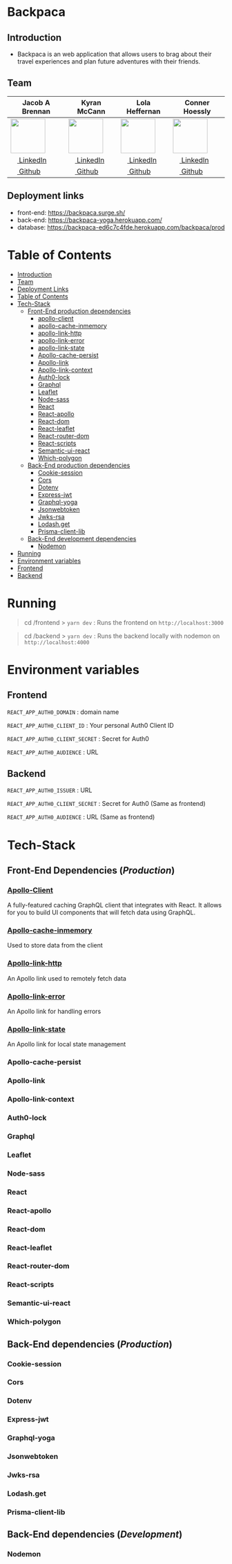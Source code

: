 # Backpaca

## Introduction

- Backpaca is an web application that allows users to brag about their travel experiences and plan future adventures with their friends.

## Team

|Jacob A Brennan| Kyran McCann  | Lola Heffernan  | Conner Hoessly |
| ------------- |-------------| ---------------| --------------| 
| [<img src="https://avatars1.githubusercontent.com/u/2273265?s=400&v=4" width="80">](https://github.com/jacobabrennan)           | [<img src="https://avatars1.githubusercontent.com/u/27053629?s=400&v=4" width="80">](https://github.com/lolax/)              | [<img src="https://avatars1.githubusercontent.com/u/26800433?s=400&v=4" width="80">](https://github.com/kyranmccann)             | [<img src="https://avatars1.githubusercontent.com/u/38872454?s=400&u=2ac045e5fcbdc48357a5407acf888264d352092c&v=4" width="80">](https://github.com/TRIF3X)         | 
|[ <img src="https://static.licdn.com/sc/h/al2o9zrvru7aqj8e1x2rzsrca" width="15"> LinkedIn](https://www.linkedin.com/in/JacobABrennan/)|[ <img src="https://static.licdn.com/sc/h/al2o9zrvru7aqj8e1x2rzsrca" width="15"> LinkedIn](https://www.linkedin.com/in/kyran-mccann/)|[ <img src="https://static.licdn.com/sc/h/al2o9zrvru7aqj8e1x2rzsrca" width="15"> LinkedIn](https://www.linkedin.com/in/lola-heffernan/)|[ <img src="https://static.licdn.com/sc/h/al2o9zrvru7aqj8e1x2rzsrca" width="15"> LinkedIn](https://www.linkedin.com/in/conner-hoessly-0970b38a/)|[ <img src="https://static.licdn.com/sc/h/al2o9zrvru7aqj8e1x2rzsrca" width="15"> LinkedIn
|[<img src="https://github.com/favicon.ico" width="15"> Github](https://github.com/jacobabrennan)|[<img src="https://github.com/favicon.ico" width="15"> Github](https://github.com/kyranmccann)|[<img src="https://github.com/favicon.ico" width="15"> Github](http://github.com/lolax/)|[<img src="https://github.com/favicon.ico" width="15"> Github](https://github.com/TRIF3X)|

## Deployment links

- front-end: https://backpaca.surge.sh/
- back-end: https://backpaca-yoga.herokuapp.com/
- database: https://backpaca-ed6c7c4fde.herokuapp.com/backpaca/prod

# Table of Contents

- [Introduction](#Introduction)
- [Team](#Team)
- [Deployment Links](#Deployment-links)
- [Table of Contents](#Table-of-Contents)
- [Tech-Stack](#Tech-Stack)
  - [Front-End production dependencies](#Front-End-Dependencies-Production)
    - [apollo-client](#Apollo-Client)
    - [apollo-cache-inmemory](#Apollo-cache-inmemory)
    - [apollo-link-http](#Apollo-link-http)
    - [apollo-link-error](#Apollo-link-error)
    - [apollo-link-state](#Apollo-link-state)
    - [Apollo-cache-persist](#Apollo-cache-persist)
    - [Apollo-link](#Apollo-link)
    - [Apollo-link-context](#Apollo-link-context)
    - [Auth0-lock](#Auth0-lock)
    - [Graphql](#Graphql)
    - [Leaflet](#Leaflet)
    - [Node-sass](#Node-sass)
    - [React](#React)
    - [React-apollo](#React-apollo)
    - [React-dom](#React-dom)
    - [React-leaflet](#React-leaflet)
    - [React-router-dom](#React-router-dom)
    - [React-scripts](#React-scripts)
    - [Semantic-ui-react](#Semantic-ui-react)
    - [Which-polygon](#Which-polygon)
  - [Back-End production dependencies](#Back-End-dependencies-Production)
    - [Cookie-session](#Cookie-session)
    - [Cors](#Cors)
    - [Dotenv](#Dotenv)
    - [Express-jwt](#Express-jwt)
    - [Graphql-yoga](#Graphql-yoga)
    - [Jsonwebtoken](#Jsonwebtoken)
    - [Jwks-rsa](#Jwks-rsa)
    - [Lodash.get](#Lodash.get)
    - [Prisma-client-lib](#Prisma-client-lib)
  - [Back-End development dependencies](#Back-End-dependencies-Development)
     - [Nodemon](#Nodemon)
- [Running](#Running)
- [Environment variables](#Enviornment-variables)
 - [Frontend](#Frontend)
 - [Backend](#Backend)
    
# Running

>cd /frontend > `yarn dev` : Runs the frontend on `http://localhost:3000`

>cd /backend > `yarn dev` : Runs the backend locally with nodemon on `http://localhost:4000`

# Environment variables

## Frontend

`REACT_APP_AUTH0_DOMAIN` : domain name

`REACT_APP_AUTH0_CLIENT_ID` : Your personal Auth0 Client ID

`REACT_APP_AUTH0_CLIENT_SECRET` : Secret for Auth0

`REACT_APP_AUTH0_AUDIENCE` : URL 

## Backend

`REACT_APP_AUTH0_ISSUER` : URL

`REACT_APP_AUTH0_CLIENT_SECRET` : Secret for Auth0 (Same as frontend)

`REACT_APP_AUTH0_AUDIENCE` : URL (Same as frontend)

# Tech-Stack

## Front-End Dependencies (_Production_)

### [Apollo-Client](https://github.com/apollographql/apollo-client)

A fully-featured caching GraphQL client that integrates with React. It allows for you to build UI components that will fetch data using GraphQL.

### [Apollo-cache-inmemory](https://www.apollographql.com/docs/react/essentials/get-started.html#apollo-boost)

Used to store data from the client

### [Apollo-link-http](https://www.apollographql.com/docs/react/essentials/get-started.html#apollo-boost)

An Apollo link used to remotely fetch data

### [Apollo-link-error](https://www.apollographql.com/docs/react/essentials/get-started.html#apollo-boost)

An Apollo link for handling errors

### [Apollo-link-state](https://www.apollographql.com/docs/react/essentials/get-started.html#apollo-boost)

An Apollo link for local state management

### Apollo-cache-persist

### Apollo-link

### Apollo-link-context

### Auth0-lock

### Graphql

### Leaflet

### Node-sass

### React

### React-apollo

### React-dom

### React-leaflet

### React-router-dom

### React-scripts

### Semantic-ui-react

### Which-polygon

## Back-End dependencies (_Production_)

### Cookie-session

### Cors

### Dotenv

### Express-jwt

### Graphql-yoga

### Jsonwebtoken

### Jwks-rsa

### Lodash.get

### Prisma-client-lib

## Back-End dependencies (_Development_)

### Nodemon

